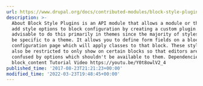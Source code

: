 ```yaml
---
url: https://www.drupal.org/docs/contributed-modules/block-style-plugins
description: >-
  About Block Style Plugins is an API module that allows a module or theme to
  add style options to block configuration by creating a custom plugin. It is
  advisable to do this primarily in themes since the majority of styles should
  be specific to a theme. It allows you to define form fields on a block's
  configuration page which will apply classes to that block. These styles can
  also be restricted to only show on certain blocks so that editors aren't
  confused by options which shouldn't be available to them. Dependencies block
  block_content Tutorial Video https://youtu.be/Y0t8owlV2_4
published_time: '2017-08-23T21:21:23+00:00'
modified_time: '2022-03-23T19:48:45+00:00'
---
```

